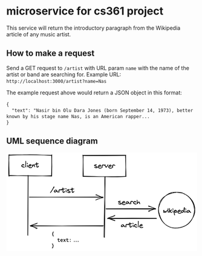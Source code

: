 # microservice for cs361 project

This service will return the introductory paragraph from the Wikipedia article of any music artist.

## How to make a request

Send a GET request to `/artist` with URL param `name` with the name of the artist or band are searching for. Example URL: `http://localhost:3000/artist?name=Nas`

The example request ahove would return a JSON object in this format:

```
{
  "text": "Nasir bin Olu Dara Jones (born September 14, 1973), better known by his stage name Nas, is an American rapper...
}
```

## UML sequence diagram

![uml](uml.png)
